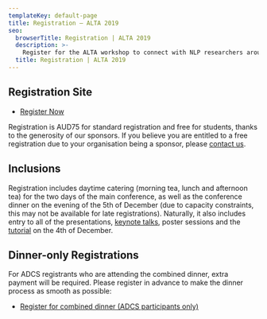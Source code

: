 ```yaml
---
templateKey: default-page
title: Registration – ALTA 2019
seo:
  browserTitle: Registration | ALTA 2019
  description: >-
    Register for the ALTA workshop to connect with NLP researchers around Australia and New Zealand.
  title: Registration | ALTA 2019
---
```



## Registration Site

* [Register Now](https://www.trybooking.com/book/sessions?eid=561083&embed=true)

Registration is AUD75 for standard registration and free for students, thanks to the generosity of our sponsors. If you believe you are entitled to a free registration due to your organisation being a sponsor, please [contact us](mailto:workshop@alta.asn.au).

## Inclusions

Registration includes daytime catering (morning tea, lunch and afternoon tea) for the two days of the main conference, as well as the conference dinner on the evening of the 5th of December (due to capacity constraints, this may not be available for late registrations). Naturally, it also includes entry to all of the presentations, [keynote talks](/keynotes), poster sessions and the [tutorial](/tutorial) on the 4th of December.


## Dinner-only Registrations

For ADCS registrants who are attending the combined dinner, extra payment will be required. Please register in advance to make the dinner process as smooth as possible:
 * [Register for combined dinner (ADCS participants only)](https://www.trybooking.com/BHGJD)
